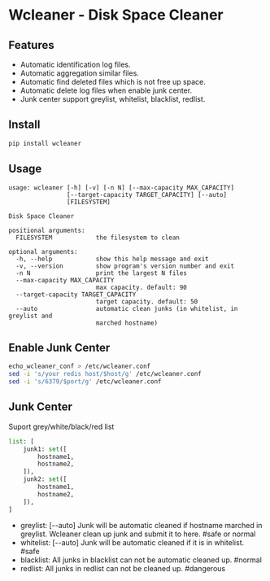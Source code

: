 # Wcleaner - Disk Space Cleaner

## Features
* Automatic identification log files.
* Automatic aggregation similar files.
* Automatic find deleted files which is not free up space.
* Automatic delete log files when enable junk center.
* Junk center support greylist, whitelist, blacklist, redlist.

## Install
````bash
pip install wcleaner
````

## Usage
````
usage: wcleaner [-h] [-v] [-n N] [--max-capacity MAX_CAPACITY]
                [--target-capacity TARGET_CAPACITY] [--auto]
                [FILESYSTEM]

Disk Space Cleaner

positional arguments:
  FILESYSTEM            the filesystem to clean

optional arguments:
  -h, --help            show this help message and exit
  -v, --version         show program's version number and exit
  -n N                  print the largest N files
  --max-capacity MAX_CAPACITY
                        max capacity. default: 90
  --target-capacity TARGET_CAPACITY
                        target capacity. default: 50
  --auto                automatic clean junks (in whitelist, in greylist and
                        marched hostname)
````

## Enable Junk Center
````bash
echo_wcleaner_conf > /etc/wcleaner.conf
sed -i 's/your redis host/$host/g' /etc/wcleaner.conf
sed -i 's/6379/$port/g' /etc/wcleaner.conf
````

## Junk Center
Suport grey/white/black/red list

```python
list: [
    junk1: set([
        hostname1,
        hostname2,
    ]),
    junk2: set([
        hostname1,
        hostname2,
    ]),
]
```

* greylist:  [--auto] Junk will be automatic cleaned if hostname marched in greylist. Wcleaner clean up junk and submit it to here. #safe or normal
* whitelist: [--auto] Junk will be automatic cleaned if it is in whitelist. #safe
* blacklist: All junks in blacklist can not be automatic cleaned up. #normal
* redlist:  All junks in redlist can not be cleaned up. #dangerous
